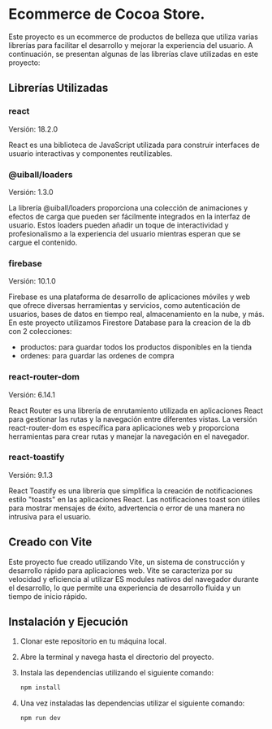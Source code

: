 # Ecommerce de Cocoa Store.

Este proyecto es un ecommerce de productos de belleza que utiliza varias librerías para facilitar el desarrollo y mejorar la experiencia del usuario. A continuación, se presentan algunas de las librerías clave utilizadas en este proyecto:

## Librerías Utilizadas

### react

Versión: 18.2.0

React es una biblioteca de JavaScript utilizada para construir interfaces de usuario interactivas y componentes reutilizables.

### @uiball/loaders

Versión: 1.3.0

La librería @uiball/loaders proporciona una colección de animaciones y efectos de carga que pueden ser fácilmente integrados en la interfaz de usuario. Estos loaders pueden añadir un toque de interactividad y profesionalismo a la experiencia del usuario mientras esperan que se cargue el contenido.

### firebase

Versión: 10.1.0

Firebase es una plataforma de desarrollo de aplicaciones móviles y web que ofrece diversas herramientas y servicios, como autenticación de usuarios, bases de datos en tiempo real, almacenamiento en la nube, y más. En este proyecto utilizamos Firestore Database para la creacion de la db con 2 colecciones:
* productos: para guardar todos los productos disponibles en la tienda
* ordenes: para guardar las ordenes de compra

### react-router-dom

Versión: 6.14.1

React Router es una librería de enrutamiento utilizada en aplicaciones React para gestionar las rutas y la navegación entre diferentes vistas. La versión react-router-dom es específica para aplicaciones web y proporciona herramientas para crear rutas y manejar la navegación en el navegador.

### react-toastify

Versión: 9.1.3

React Toastify es una librería que simplifica la creación de notificaciones estilo "toasts" en las aplicaciones React. Las notificaciones toast son útiles para mostrar mensajes de éxito, advertencia o error de una manera no intrusiva para el usuario.

## Creado con Vite

Este proyecto fue creado utilizando Vite, un sistema de construcción y desarrollo rápido para aplicaciones web. Vite se caracteriza por su velocidad y eficiencia al utilizar ES modules nativos del navegador durante el desarrollo, lo que permite una experiencia de desarrollo fluida y un tiempo de inicio rápido.

## Instalación y Ejecución

1. Clonar este repositorio en tu máquina local.

2. Abre la terminal y navega hasta el directorio del proyecto.

3. Instala las dependencias utilizando el siguiente comando:

   ```bash
   npm install

4. Una vez instaladas las dependencias utilizar el siguiente comando:
    ```bash
    npm run dev
